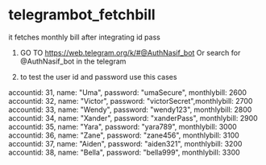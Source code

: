 # telegrambot_fetchbill
it fetches monthly bill after integrating id pass

1. GO TO  https://web.telegram.org/k/#@AuthNasif_bot
Or search for @AuthNasif_bot in the telegram 

2. to test the user id and password  use this cases 

accountid: 31, name: "Uma",     password: "umaSecure",   monthlybill: 2600
accountid: 32, name: "Victor",  password: "victorSecret",monthlybill: 2700
accountid: 33, name: "Wendy",   password: "wendy123",    monthlybill: 2800
accountid: 34, name: "Xander",  password: "xanderPass",  monthlybill: 2900
accountid: 35, name: "Yara",    password: "yara789",     monthlybill: 3000
accountid: 36, name: "Zane",    password: "zane456",     monthlybill: 3100
accountid: 37, name: "Aiden",   password: "aiden321",    monthlybill: 3200
accountid: 38, name: "Bella",   password: "bella999",    monthlybill: 3300

